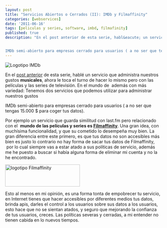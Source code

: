```yaml
---
layout: post
title: "Servicios Abiertos o Cerrados (II): IMDb y Filmaffinity"
categories: [webservices]
date: '2011-06-16'
tags: [peliculas y series, software, imbd, filmafinity]
published: true
description: "En el post anterior de esta serie, habl&eacute; un servicio que administra nuestros gustos musicales, ahora le toca el turno de hacer lo mismo pero con las pel&iacute;culas y las series de televisi&oacute;n. En el mundo de  adem&aacute;s con m&aacute;s variedad: Tenemos dos servicios que podemos utilizar para administrar nuestros gustos


IMDb semi-abierto para empresas cerrado para usuarios ( a no ser que tengas 15.000 $ para coger tus datos)."
---
```

<img class="img-polaroid" title="Logo IMDb" src="{{urls.media}}/posts-images/300px-imdb_logo_svg.png" alt="Logotipo IMDb" />
<p>
	En el <a title="¿servicios abiertos o cerrados?(I): last.fm" href="{{ BASE_PATH }}/{{ page.category }}/servicios-abiertos-o-cerrados-i-last-fm" target="_blank">post anterior</a> de esta serie, hablé un servicio que administra nuestros gustos <strong>musicales</strong>, ahora le toca el turno de hacer lo mismo pero con las películas y las series de televisión.
	En el mundo de  además con más variedad: Tenemos dos servicios que podemos utilizar para administrar nuestros gustos
</p>
<p>
	IMDb semi-abierto para empresas cerrado para usuarios ( a no ser que tengas 15.000 $ para coger tus datos).
</p>
<p>
	Por ejemplo un servicio que guarda similitud con last.fm pero relacionado con el  <strong>mundo de las películas y series es <a title="Filmaffinity" href="http://filmaffinity.com/" target="_blank">Filmaffinity</a></strong>. Una gran idea, con muchísima funcionalidad, y que su cometido lo desempeña muy bien. La gran diferencia entre este primero, es que tus datos no son accesibles más bien es justo lo contrario no hay forma de sacar tus datos de Filmaffinity,  por lo cual siempre vas a estar atado a sus políticas de servicio, además me he puesto a buscar si había alguna forma de eliminar mi cuenta y no la he encontrado.
</p>
<img class="img-polaroid" title="logotipo Filmaffinity" src="{{urls.media}}/posts-images/final_logo_stars.gif" alt="logotipo Filmaffinity" width="240" height="71" />
<p>
	Esto al menos en mi opinión, es una forma tonta de empobrecer tu servicio, en Internet tienes que hacer accesibles por diferentes medios tus datos, brinda apis, darles el control a los usuarios sobre sus datos a los usuarios, esto hace que no se sientan atados, y seguro que mejorando la confianza de tus usuarios, creces. Las políticas severas y cerradas, a mi entender no tienen cabida en lo nuevos tiempos.
</p>
